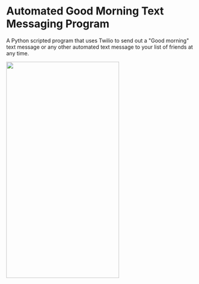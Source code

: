 # Automated Good Morning Text Messaging Program
A Python scripted program that uses Twilio to send out a "Good morning" text message or any other automated text message to your list of friends at any time.

<p align = "left"> 
  <img width="300" height="575" src="https://user-images.githubusercontent.com/29932763/232150414-a4730c43-891e-4884-bdd1-bc0ad32036a9.jpg">
</p>

